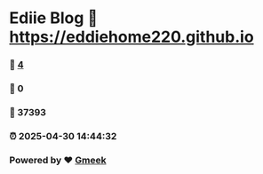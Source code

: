 # Ediie Blog :link: https://eddiehome220.github.io 
### :page_facing_up: [4](https://eddiehome220.github.io/tag.html) 
### :speech_balloon: 0 
### :hibiscus: 37393 
### :alarm_clock: 2025-04-30 14:44:32 
### Powered by :heart: [Gmeek](https://github.com/Meekdai/Gmeek)
